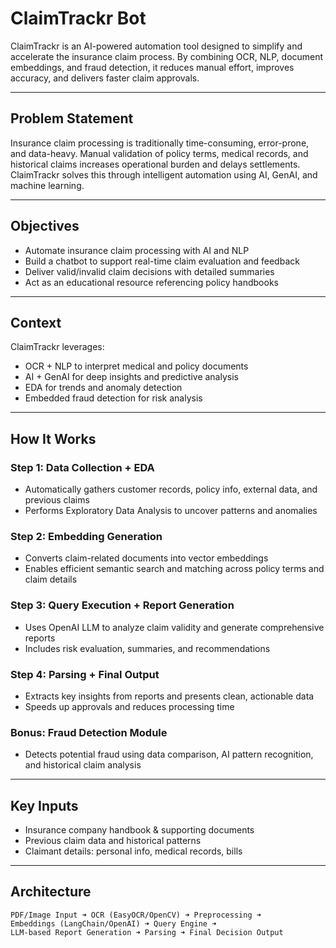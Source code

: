 #  ClaimTrackr Bot

ClaimTrackr is an AI-powered automation tool designed to simplify and accelerate the insurance claim process. By combining OCR, NLP, document embeddings, and fraud detection, it reduces manual effort, improves accuracy, and delivers faster claim approvals.

---

## Problem Statement

Insurance claim processing is traditionally time-consuming, error-prone, and data-heavy. Manual validation of policy terms, medical records, and historical claims increases operational burden and delays settlements. ClaimTrackr solves this through intelligent automation using AI, GenAI, and machine learning.

---

## Objectives

- Automate insurance claim processing with AI and NLP
- Build a chatbot to support real-time claim evaluation and feedback
- Deliver valid/invalid claim decisions with detailed summaries
- Act as an educational resource referencing policy handbooks

---

## Context

ClaimTrackr leverages:
- OCR + NLP to interpret medical and policy documents
- AI + GenAI for deep insights and predictive analysis
- EDA for trends and anomaly detection
- Embedded fraud detection for risk analysis

---

##  How It Works

### Step 1: Data Collection + EDA
- Automatically gathers customer records, policy info, external data, and previous claims
- Performs Exploratory Data Analysis to uncover patterns and anomalies

### Step 2: Embedding Generation
- Converts claim-related documents into vector embeddings
- Enables efficient semantic search and matching across policy terms and claim details

### Step 3: Query Execution + Report Generation
- Uses OpenAI LLM to analyze claim validity and generate comprehensive reports
- Includes risk evaluation, summaries, and recommendations

### Step 4: Parsing + Final Output
- Extracts key insights from reports and presents clean, actionable data
- Speeds up approvals and reduces processing time

### Bonus: Fraud Detection Module
- Detects potential fraud using data comparison, AI pattern recognition, and historical claim analysis

---

##  Key Inputs

- Insurance company handbook & supporting documents  
- Previous claim data and historical patterns  
- Claimant details: personal info, medical records, bills  

---

##  Architecture

```text
PDF/Image Input ➜ OCR (EasyOCR/OpenCV) ➜ Preprocessing ➜
Embeddings (LangChain/OpenAI) ➜ Query Engine ➜
LLM-based Report Generation ➜ Parsing ➜ Final Decision Output
